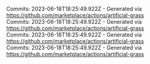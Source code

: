 Commits: 2023-06-18T18:25:49.922Z - Generated via https://github.com/marketplace/actions/artificial-grass
<br>
Commits: 2023-06-18T18:25:49.922Z - Generated via https://github.com/marketplace/actions/artificial-grass
<br>
Commits: 2023-06-18T18:25:49.922Z - Generated via https://github.com/marketplace/actions/artificial-grass
<br>
Commits: 2023-06-18T18:25:49.922Z - Generated via https://github.com/marketplace/actions/artificial-grass
<br>
